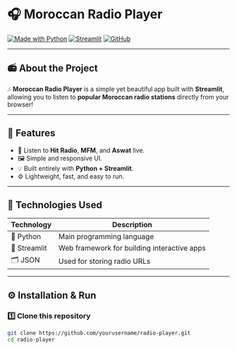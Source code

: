 # 🎧 Moroccan Radio Player

[![Made with Python](https://img.shields.io/badge/Made%20with-Python-3776AB?style=for-the-badge&logo=python&logoColor=white)](https://www.python.org/)
[![Streamlit](https://img.shields.io/badge/Powered%20by-Streamlit-FF4B4B?style=for-the-badge&logo=streamlit&logoColor=white)](https://streamlit.io/)
[![GitHub](https://img.shields.io/badge/Author-Younes%20Saidi-181717?style=for-the-badge&logo=github)](https://github.com/younessaidi)

---

## 📻 About the Project

🎶 **Moroccan Radio Player** is a simple yet beautiful app built with **Streamlit**,  
allowing you to listen to **popular Moroccan radio stations** directly from your browser!

---

## 🚀 Features
- 🎵 Listen to **Hit Radio**, **MFM**, and **Aswat** live.
- 🖼️ Simple and responsive UI.
- 💡 Built entirely with **Python + Streamlit**.
- ⚙️ Lightweight, fast, and easy to run.

---

## 🧠 Technologies Used
| Technology | Description |
|-------------|-------------|
| 🐍 Python | Main programming language |
| 🎨 Streamlit | Web framework for building interactive apps |
| 🗂️ JSON | Used for storing radio URLs |

---

## ⚙️ Installation & Run

### 1️⃣ Clone this repository
```bash
git clone https://github.com/yourusername/radio-player.git
cd radio-player

